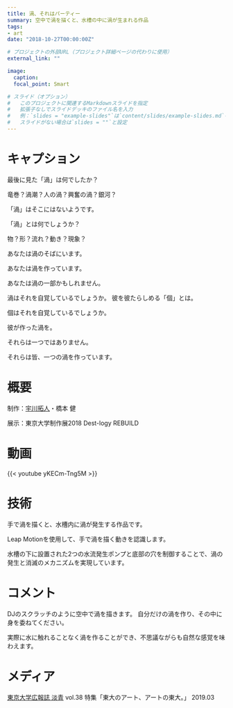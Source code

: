 ```yaml
---
title: 渦、それはパーティー
summary: 空中で渦を描くと、水槽の中に渦が生まれる作品
tags:
- art
date: "2018-10-27T00:00:00Z"

# プロジェクトの外部URL（プロジェクト詳細ページの代わりに使用）
external_link: ""

image:
  caption: 
  focal_point: Smart

# スライド（オプション）
#   このプロジェクトに関連するMarkdownスライドを指定
#   拡張子なしでスライドデッキのファイル名を入力
#   例：`slides = "example-slides"`は`content/slides/example-slides.md`を参照
#   スライドがない場合は`slides = ""`と設定
---
```


# キャプション
最後に見た「渦」は何でしたか？

竜巻？渦潮？人の渦？興奮の渦？銀河？

「渦」はそこにはないようです。

「渦」とは何でしょうか？

物？形？流れ？動き？現象？

あなたは渦のそばにいます。

あなたは渦を作っています。

あなたは渦の一部かもしれません。

渦はそれを自覚しているでしょうか。
彼を彼たらしめる「個」とは。

個はそれを自覚しているでしょうか。

彼が作った渦を。

それらは一つではありません。

それらは皆、一つの渦を作っています。

# 概要
制作：[宇川拓人](https://sunagimon.github.io/)・橋本 健

展示：東京大学制作展2018 Dest-logy REBUILD

# 動画
{{< youtube yKECm-Tng5M >}}

# 技術
手で渦を描くと、水槽内に渦が発生する作品です。

Leap Motionを使用して、手で渦を描く動きを認識します。

水槽の下に設置された2つの水流発生ポンプと底部の穴を制御することで、渦の発生と消滅のメカニズムを実現しています。

# コメント
DJのスクラッチのように空中で渦を描きます。
自分だけの渦を作り、その中に身を委ねてください。

実際に水に触れることなく渦を作ることができ、不思議ながらも自然な感覚を味わえます。

# メディア
[東京大学広報誌 淡青](https://www.u-tokyo.ac.jp/ja/about/public-relations/tansei.html) vol.38 特集「東大のアート、アートの東大。」 2019.03